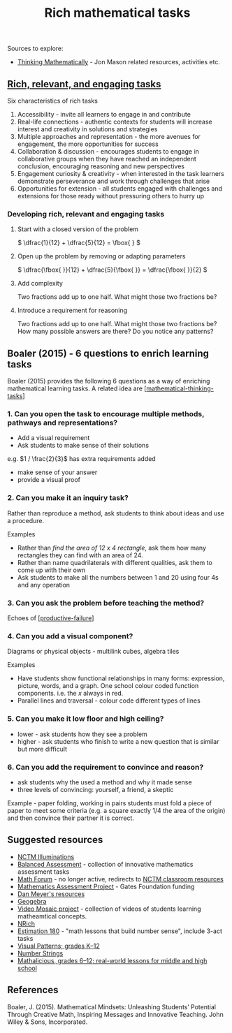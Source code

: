 ﻿---
backlinks:
- title: Explicit versus inquiry
  url: /sense/Teaching/Mathematics/explicit-versus-inquiry.html
- title: My approach to teaching mathematics
  url: /sense/Teaching/Mathematics/my-approach-to-teaching-mathematics.html
- title: Mathematical mindsets
  url: /sense/Teaching/Mathematics/mathematical-mindsets.html
- title: Technologies for teaching mathematics
  url: /sense/Teaching/Mathematics/technologies-for-teaching-mathematics.html
- title: Mathematical thinking tasks
  url: /sense/Teaching/Mathematics/mathematical-thinking-tasks.html
tags: teaching-mathematics, mathematical-mindsets, big-ideas-in-mathematics
title: Rich mathematical tasks
type: note
---
Sources to explore:

- [Thinking Mathematically](https://nrich.maths.org/8963) - Jon Mason related resources, activities etc.

## [Rich, relevant, and engaging tasks](https://emcf.weebly.com/rich-relevant-engaging-tasks.html) 

Six characteristics of rich tasks 

1. Accessibility - invite all learners to engage in and contribute
2. Real-life connections - authentic contexts for students will increase interest and creativity in solutions and strategies
3. Multiple approaches and representation - the more avenues for engagement, the more opportunities for success 
4. Collaboration & discussion - encourages students to engage in collaborative groups when they have reached an independent conclusion, encouraging reasoning and new perspectives
5. Engagement curiosity & creativity - when interested in the task learners demonstrate perseverance and work through challenges that arise
6. Opportunities for extension - all students engaged with challenges and extensions for those ready without pressuring others to hurry up

### Developing rich, relevant and engaging tasks

1. Start with a closed version of the problem

    $ \dfrac{1}{12} + \dfrac{5}{12} = \fbox{ } $

2. Open up the problem by removing or adapting parameters

    $ \dfrac{\fbox{ }}{12} + \dfrac{5}{\fbox{ }} = \dfrac{\fbox{ }}{2} $

3. Add complexity

    Two fractions add up to one half. What might those two fractions be?

4. Introduce a requirement for reasoning

    Two fractions add up to one half. What might those two fractions be? How many possible answers are there? Do you notice any patterns?


## Boaler (2015) - 6 questions to enrich learning tasks

Boaler (2015) provides the following 6 questions as a way of enriching mathematical learning tasks. A related idea are [[mathematical-thinking-tasks]]

### 1. Can you open the task to encourage multiple methods, pathways and representations?

- Add a visual requirement
- Ask students to make sense of their solutions

e.g.  $1 / \frac{2}{3}$ has extra requirements added

- make sense of your answer
- provide a visual proof

### 2. Can you make it an inquiry task?

Rather than reproduce a method, ask students to think about ideas and use a procedure.

Examples

- Rather than _find the area of 12 x 4 rectangle_, ask them how many rectangles they can find with an area of 24.
- Rather than name quadrilaterals with different qualities, ask them to come up with their own
- Ask students to make all the numbers between 1 and 20 using four 4s and any operation

### 3. Can you ask the problem before teaching the method?

Echoes of [[productive-failure]]

### 4. Can you add a visual component?

Diagrams or physical objects - multilink cubes, algebra tiles

Examples

- Have students show functional relationships in many forms: expression, picture, words, and a graph.  One school colour coded function components.  i.e. the $x$ always in red.
- Parallel lines and traversal - colour code different types of lines

### 5. Can you make it low floor and high ceiling?

- lower - ask students how they see a problem
- higher - ask students who finish to write a new question that is similar but more difficult

### 6. Can you add the requirement to convince and reason?

- ask students why the used a method and why it made sense
- three levels of convincing: yourself, a friend, a skeptic

Example - paper folding, working in pairs students must fold a piece of paper to meet some criteria (e.g. a square exactly 1/4 the area of the origin) and then convince their partner it is correct.

## Suggested resources

- [NCTM Illuminations](https://illuminations.nctm.org/)
- [Balanced Assessment](https://balancedassessment.concord.org) - collection of innovative mathematics assessment tasks
- [Math Forum](https://www.mathforum.org) - no longer active, redirects to [NCTM classroom resources](https://www.nctm.org/classroomresources/)
- [Mathematics Assessment Project](http://map.mathshell.org/materials/index.php) - Gates Foundation funding
- [Dan Meyer's resources](http://blog.mrmeyer.com/)
- [Geogebra](http://geogebra.org/cms/)
- [Video Mosaic project](http://videomosaic.org/) - collection of videos of students learning matheamtical concepts.
- [NRich](http://nrich.maths.org/) 
- [Estimation 180](http://www.estimation180.com) - "math lessons that build number sense", include 3-act tasks
- [Visual Patterns; grades K–12](http://www.visualpatterns.org)
- [Number Strings](http://numberstrings.com) 
- [Mathalicious, grades 6–12; real-world lessons for middle and high school](http://www.mathalicious.com)

## References

Boaler, J. (2015). Mathematical Mindsets: Unleashing Students’ Potential Through Creative Math, Inspiring Messages and Innovative Teaching. John Wiley & Sons, Incorporated.

[//begin]: # "Autogenerated link references for markdown compatibility"
[mathematical-thinking-tasks]: mathematical-thinking-tasks "Mathematical thinking tasks"
[productive-failure]: productive-failure "Productive Failure"
[//end]: # "Autogenerated link references"